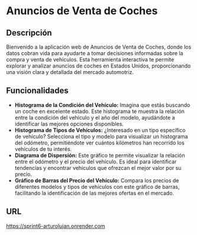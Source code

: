 
# Anuncios de Venta de Coches

## Descripción

Bienvenido a la aplicación web de Anuncios de Venta de Coches, donde los datos cobran vida para ayudarte a tomar decisiones informadas sobre la compra y venta de vehículos. Esta herramienta interactiva te permite explorar y analizar anuncios de coches en Estados Unidos, proporcionando una visión clara y detallada del mercado automotriz.

## Funcionalidades

- **Histograma de la Condición del Vehículo:** Imagina que estás buscando un coche en excelente estado. Este histograma te muestra la relación entre la condición del vehículo y el año del modelo, ayudándote a identificar las mejores opciones disponibles.
- **Histograma de Tipos de Vehículos:** ¿Interesado en un tipo específico de vehículo? Selecciona el tipo y modelo para visualizar un histograma del odómetro, permitiéndote ver cuántos kilómetros han recorrido los vehículos de tu interés.
- **Diagrama de Dispersión:** Este gráfico te permite visualizar la relación entre el odómetro y el precio del vehículo. Es ideal para identificar tendencias y encontrar vehículos que ofrezcan el mejor valor por su precio.
- **Gráfico de Barras del Precio del Vehículo:** Compara los precios de diferentes modelos y tipos de vehículos con este gráfico de barras, facilitando la identificación de las mejores ofertas en el mercado.

## URL
https://sprint6-arturolujan.onrender.com


